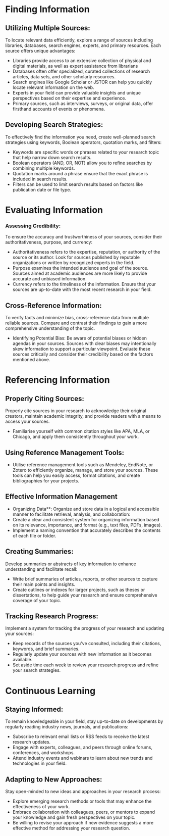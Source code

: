 # Finding Information
## **Utilizing Multiple Sources**: 
To locate relevant data efficiently, explore a range of sources including libraries, databases, search engines, experts, and primary resources. Each source offers unique advantages:
- Libraries provide access to an extensive collection of physical and digital materials, as well as expert assistance from librarians
- Databases often offer specialized, curated collections of research articles, data sets, and other scholarly resources.
- Search engines like Google Scholar or JSTOR can help you quickly locate relevant information on the web.
- Experts in your field can provide valuable insights and unique perspectives based on their expertise and experience.
- Primary sources, such as interviews, surveys, or original data, offer firsthand accounts of events or phenomena.
## Developing Search Strategies: 
To effectively find the information you need, create well-planned search strategies using keywords, Boolean operators, quotation marks, and filters:
- Keywords are specific words or phrases related to your research topic that help narrow down search results.
- Boolean operators (AND, OR, NOT) allow you to refine searches by combining multiple keywords.
- Quotation marks around a phrase ensure that the exact phrase is included in search results.
- Filters can be used to limit search results based on factors like publication date or file type.
# **Evaluating Information**
### Assessing Credibility: 
To ensure the accuracy and trustworthiness of your sources, consider their authoritativeness, purpose, and currency:
- Authoritativeness refers to the expertise, reputation, or authority of the source or its author. Look for sources published by reputable organizations or written by recognized experts in the field.
- Purpose examines the intended audience and goal of the source. Sources aimed at academic audiences are more likely to provide accurate and unbiased information.
- Currency refers to the timeliness of the information. Ensure that your sources are up-to-date with the most recent research in your field.
## Cross-Reference Information: 
To verify facts and minimize bias, cross-reference data from multiple reliable sources. Compare and contrast their findings to gain a more comprehensive understanding of the topic.
- Identifying Potential Bias: Be aware of potential biases or hidden agendas in your sources. Sources with clear biases may intentionally skew information to support a particular viewpoint. Evaluate these sources critically and consider their credibility based on the factors mentioned above.
# Referencing Information
## Properly Citing Sources: 
Properly cite sources in your research to acknowledge their original creators, maintain academic integrity, and provide readers with a means to access your sources. 
- Familiarise yourself with common citation styles like APA, MLA, or Chicago, and apply them consistently throughout your work.
## Using Reference Management Tools:
- Utilise reference management tools such as Mendeley, EndNote, or Zotero to efficiently organize, manage, and store your sources. These tools can help you easily access, format citations, and create bibliographies for your projects.
## Effective Information Management
- Organizing Data**: Organize and store data in a logical and accessible manner to facilitate retrieval, analysis, and collaboration:
- Create a clear and consistent system for organizing information based on its relevance, importance, and format (e.g., text files, PDFs, images).
- Implement a naming convention that accurately describes the contents of each file or folder.
## Creating Summaries: 
Develop summaries or abstracts of key information to enhance understanding and facilitate recall:
- Write brief summaries of articles, reports, or other sources to capture their main points and insights.
- Create outlines or indexes for larger projects, such as theses or dissertations, to help guide your research and ensure comprehensive coverage of your topic.
## Tracking Research Progress: 
Implement a system for tracking the progress of your research and updating your sources:
- Keep records of the sources you've consulted, including their citations, keywords, and brief summaries.
- Regularly update your sources with new information as it becomes available.
- Set aside time each week to review your research progress and refine your search strategies.
# Continuous Learning
## Staying Informed: 
To remain knowledgeable in your field, stay up-to-date on developments by regularly reading industry news, journals, and publications:
- Subscribe to relevant email lists or RSS feeds to receive the latest research updates.
- Engage with experts, colleagues, and peers through online forums, conferences, and workshops.
- Attend industry events and webinars to learn about new trends and technologies in your field.
## Adapting to New Approaches: 
Stay open-minded to new ideas and approaches in your research process:
- Explore emerging research methods or tools that may enhance the effectiveness of your work.
- Embrace collaboration with colleagues, peers, or mentors to expand your knowledge and gain fresh perspectives on your topic.
- Be willing to revise your approach if new evidence suggests a more effective method for addressing your research question.